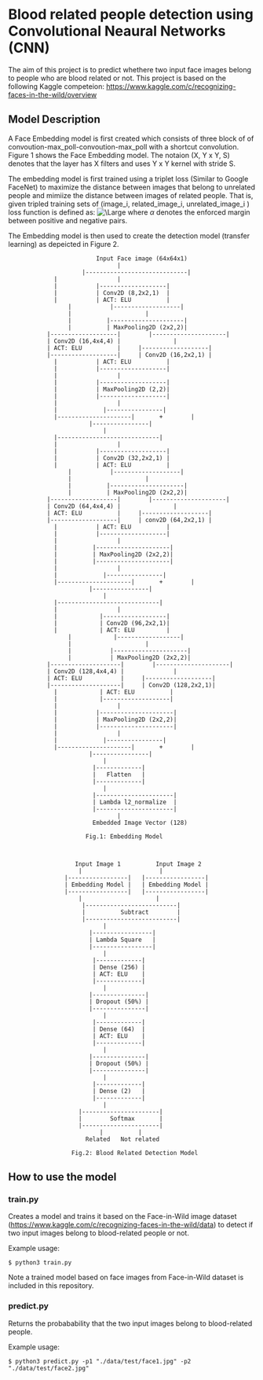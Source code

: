 # Blood related people detection using Convolutional Neaural Networks (CNN)

The aim of this project is to predict whethere two input face images belong to people who are blood related or not.
This project is based on the following Kaggle competeion:
https://www.kaggle.com/c/recognizing-faces-in-the-wild/overview

## Model Description

A Face Embedding model is first created which consists of three block of of convoution-max_poll-convoution-max_poll with a shortcut convolution. Figure 1 shows the Face Embedding model. The notaion (X, Y x Y, S) denotes that the layer has X filters and uses Y x Y kernel with stride S.

The embedding model is first trained using a triplet loss (Similar to Google FaceNet) to maximize the distance between images that belong to unrelated people and mimiize the distance between images of related people. That is, given tripled training sets of (image_i, related_image_i, unrelated_image_i ) loss function is defined as:
<img src="https://latex.codecogs.com/svg.latex?\Large&space;loss=\sum_i{[||Embedding(Image_i)-Embedding(RelatedImage_i)||^2-||Embedding(Image_i)-Embedding(UnrelatedImage_i)||^2+\alpha]_+}" title="\Large" />
where $\alpha$ denotes the enforced margin between positive and negative pairs.

The Embedding model is then used to create the detection model (transfer learning) as depeicted in Figure 2.



				     		 Input Face image (64x64x1)
					      		   |
	                     |-----------------------------|
			     |				   |
			     |			 |-------------------|
			     |			 | Conv2D (8,2x2,1)  | 
			     |			 | ACT: ELU          |
	        	     |			 |-------------------|
	        	     |	       			   |
	          	     |			|---------------------|
	           	     |			| MaxPooling2D (2x2,2)|
	           |-------------------|        |---------------------|
	           | Conv2D (16,4x4,4) | 	       	   |	
	           | ACT: ELU          | 	 |-------------------|
	           |-------------------|	 | Conv2D (16,2x2,1) | 
			     |			 | ACT: ELU          |
			     |			 |-------------------|
			     |				   |
			     |			 |-------------------|
			     |			 | MaxPooling2D (2,2)|
			     |			 |-------------------|
			     |				   |
			     |			   |----------------|
			     |---------------------|       +        |
						   |----------------|
							   |
			     |-----------------------------|
			     |				   |
			     |			 |-------------------|
			     |			 | Conv2D (32,2x2,1) | 
			     |			 | ACT: ELU          |
	        	     |			 |-------------------|
	        	     |	       			   |
	          	     |			|---------------------|
	           	     |			| MaxPooling2D (2x2,2)|
	           |-------------------|        |---------------------|
	           | Conv2D (64,4x4,4) | 	       	   |	
	           | ACT: ELU          | 	 |-------------------|
	           |-------------------|	 | conv2D (64,2x2,1) | 
			     |			 | ACT: ELU          |
			     |			 |-------------------|
			     |				   |
			     |			|---------------------|
			     |			| MaxPooling2D (2x2,2)|
			     |			|---------------------|
			     |				   |
			     |			   |----------------|
			     |---------------------|       +        |
						   |----------------|
							   |
			     |-----------------------------|
			     |				   |
			     |			  |------------------|
			     |			  | Conv2D (96,2x2,1)| 
			     |			  | ACT: ELU         |
	        	     |			  |------------------|
	        	     |	       			   |
	          	     |			 |---------------------|
	           	     |			 | MaxPooling2D (2x2,2)|
	           |--------------------|        |---------------------|
	           | Conv2D (128,4x4,4) | 	     	   |	
	           | ACT: ELU           | 	  |-------------------|
	           |--------------------|	  | Conv2D (128,2x2,1)| 
			     |			  | ACT: ELU          |
			     |			  |-------------------|
			     |				   |
			     |			 |---------------------|
			     |			 | MaxPooling2D (2x2,2)|
			     |			 |---------------------|
			     |				   |
			     |			   |----------------|
			     |---------------------|       +        |
						   |----------------|
							   |
						    |-------------| 
						    |   Flatten   | 
						    |-------------|
							   |
					        |----------------------| 
					        | Lambda l2_normalize  | 
					        |----------------------|
						           |
	 				        Embedded Image Vector (128)

					      Fig.1: Embedding Model



					   Input Image 1          Input Image 2
						|                      |
					|-----------------|   |-----------------|
					| Embedding Model |   | Embedding Model |
					|-----------------|   |-----------------|
						|                     |
					     |--------------------------|
					     |          Subtract        |
					     |--------------------------|
							   |
						   |-----------------|
						   | Lambda Square   |
						   |-----------------|
							   |
						    |-------------|
						    | Dense (256) |
						    | ACT: ELU    |
						    |-------------|
							   |
						   |---------------|
						   | Dropout (50%) |
						   |---------------|
							   |
						    |-------------|
						    | Dense (64)  |
						    | ACT: ELU    |
						    |-------------|
							   |
						   |---------------|
						   | Dropout (50%) |
						   |---------------|
							   |
						    |-------------|
						    | Dense (2)   |
						    |-------------|
							   |
						|----------------------|
						|        Softmax       |
						|----------------------|
						      |	         |
						  Related   Not related
					           
					  Fig.2: Blood Related Detection Model



 
## How to use the model

### train.py
Creates a model and trains it based on the Face-in-Wild image dataset (https://www.kaggle.com/c/recognizing-faces-in-the-wild/data) to detect if two input images belong to blood-related people or not.

Example usage:
```
$ python3 train.py
```
Note a trained model based on face images from Face-in-Wild dataset is included in this repository.


### predict.py
Returns the probabability that the two input images belong to blood-related people.

Example usage:
```
$ python3 predict.py -p1 "./data/test/face1.jpg" -p2 "./data/test/face2.jpg"
```


